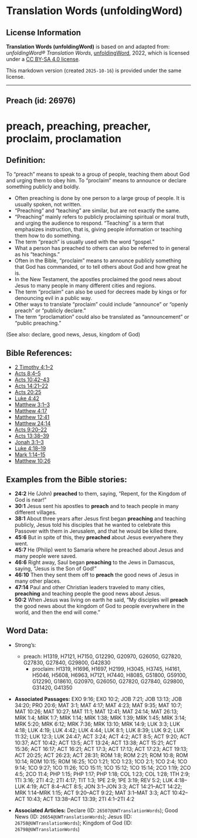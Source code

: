 # Translation Words (unfoldingWord)

## License Information

**Translation Words (unfoldingWord)** is based on and adapted from: _unfoldingWord® Translation Words_, [unfoldingWord](https://unfoldingword.org/utw), 2022, which is licensed under a [CC BY-SA 4.0 license](https://creativecommons.org/licenses/by-sa/4.0/legalcode.en).

This markdown version (created `2025-10-16`) is provided under the same license.



--------------------------------

## Preach (id: 26976)

preach, preaching, preacher, proclaim, proclamation
===================================================

Definition:
-----------

To “preach” means to speak to a group of people, teaching them about God and urging them to obey him. To “proclaim” means to announce or declare something publicly and boldly.

* Often preaching is done by one person to a large group of people. It is usually spoken, not written.
* “Preaching” and “teaching” are similar, but are not exactly the same.
* “Preaching” mainly refers to publicly proclaiming spiritual or moral truth, and urging the audience to respond. “Teaching” is a term that emphasizes instruction, that is, giving people information or teaching them how to do something.
* The term “preach” is usually used with the word “gospel.”
* What a person has preached to others can also be referred to in general as his “teachings.”
* Often in the Bible, “proclaim” means to announce publicly something that God has commanded, or to tell others about God and how great he is.
* In the New Testament, the apostles proclaimed the good news about Jesus to many people in many different cities and regions.
* The term “proclaim” can also be used for decrees made by kings or for denouncing evil in a public way.
* Other ways to translate “proclaim” could include “announce” or “openly preach” or “publicly declare.”
* The term “proclamation” could also be translated as “announcement” or “public preaching.”

(See also: declare, good news, Jesus, kingdom of God)

Bible References:
-----------------

* [2 Timothy 4:1–2](https://ref.ly/2Tim4:1-2Tim4:2)
* [Acts 8:4–5](https://ref.ly/Acts8:4-Acts8:5)
* [Acts 10:42–43](https://ref.ly/Acts10:42-Acts10:43)
* [Acts 14:21–22](https://ref.ly/Acts14:21-Acts14:22)
* [Acts 20:25](https://ref.ly/Acts20:25)
* [Luke 4:42](https://ref.ly/Luke4:42)
* [Matthew 3:1–3](https://ref.ly/Matt3:1-Matt3:3)
* [Matthew 4:17](https://ref.ly/Matt4:17)
* [Matthew 12:41](https://ref.ly/Matt12:41)
* [Matthew 24:14](https://ref.ly/Matt24:14)
* [Acts 9:20–22](https://ref.ly/Acts9:20-Acts9:22)
* [Acts 13:38–39](https://ref.ly/Acts13:38-Acts13:39)
* [Jonah 3:1–3](https://ref.ly/Jonah3:1-Jonah3:3)
* [Luke 4:18–19](https://ref.ly/Luke4:18-Luke4:19)
* [Mark 1:14–15](https://ref.ly/Mark1:14-Mark1:15)
* [Matthew 10:26](https://ref.ly/Matt10:26)

Examples from the Bible stories:
--------------------------------

* **24:2** He (John) **preached** to them, saying, “Repent, for the Kingdom of God is near!”
* **30:1** Jesus sent his apostles to **preach** and to teach people in many different villages.
* **38:1** About three years after Jesus first began **preaching** and teaching publicly, Jesus told his disciples that he wanted to celebrate this Passover with them in Jerusalem, and that he would be killed there.
* **45:6** But in spite of this, they **preached** about Jesus everywhere they went.
* **45:7** He (Philip) went to Samaria where he preached about Jesus and many people were saved.
* **46:6** Right away, Saul began **preaching** to the Jews in Damascus, saying, “Jesus is the Son of God!”
* **46:10** Then they sent them off to **preach** the good news of Jesus in many other places.
* **47:14** Paul and other Christian leaders traveled to many cities, **preaching** and teaching people the good news about Jesus.
* **50:2** When Jesus was living on earth he said, “My disciples will **preach** the good news about the kingdom of God to people everywhere in the world, and then the end will come.”

Word Data:
----------

* Strong’s:

    + preach: H1319, H7121, H7150, G12290, G20970, G26050, G27820, G27830, G27840, G29800, G42830
        + proclaim: H1319, H1696, H1697, H2199, H3045, H3745, H4161, H5046, H5608, H6963, H7121, H7440, H8085, G51800, G59100, G12290, G18610, G20970, G26050, G27820, G27840, G29800, G31420, G41350

* **Associated Passages:** EXO 9:16; EXO 10:2; JOB 7:21; JOB 13:13; JOB 34:20; PRO 20:6; MAT 3:1; MAT 4:17; MAT 4:23; MAT 9:35; MAT 10:7; MAT 10:26; MAT 10:27; MAT 11:1; MAT 12:41; MAT 24:14; MAT 26:13; MRK 1:4; MRK 1:7; MRK 1:14; MRK 1:38; MRK 1:39; MRK 1:45; MRK 3:14; MRK 5:20; MRK 6:12; MRK 7:36; MRK 13:10; MRK 14:9; LUK 3:3; LUK 4:18; LUK 4:19; LUK 4:42; LUK 4:44; LUK 8:1; LUK 8:39; LUK 9:2; LUK 11:32; LUK 12:3; LUK 24:47; ACT 3:24; ACT 4:2; ACT 8:5; ACT 9:20; ACT 10:37; ACT 10:42; ACT 13:5; ACT 13:24; ACT 13:38; ACT 15:21; ACT 15:36; ACT 16:17; ACT 16:21; ACT 17:3; ACT 17:13; ACT 17:23; ACT 19:13; ACT 20:25; ACT 26:23; ACT 28:31; ROM 1:8; ROM 2:21; ROM 10:8; ROM 10:14; ROM 10:15; ROM 16:25; 1CO 1:21; 1CO 1:23; 1CO 2:1; 1CO 2:4; 1CO 9:14; 1CO 9:27; 1CO 11:26; 1CO 15:11; 1CO 15:12; 1CO 15:14; 2CO 1:19; 2CO 4:5; 2CO 11:4; PHP 1:15; PHP 1:17; PHP 1:18; COL 1:23; COL 1:28; 1TH 2:9; 1TI 3:16; 2TI 4:2; 2TI 4:17; TIT 1:3; 1PE 2:9; 1PE 3:19; REV 5:2; LUK 4:18–LUK 4:19; ACT 8:4–ACT 8:5; JON 3:1–JON 3:3; ACT 14:21–ACT 14:22; MRK 1:14–MRK 1:15; ACT 9:20–ACT 9:22; MAT 3:1–MAT 3:3; ACT 10:42–ACT 10:43; ACT 13:38–ACT 13:39; 2TI 4:1–2TI 4:2
* **Associated Articles:** Declare (ID: `26507@UWTranslationWords`); Good News (ID: `26654@UWTranslationWords`); Jesus (ID: `26758@UWTranslationWords`); Kingdom of God (ID: `26798@UWTranslationWords`)

